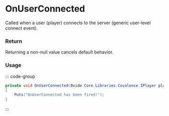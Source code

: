 # OnUserConnected
<Badge type="info" text="Player"/>[<Badge type="danger" text="Carbon Compatible"/>](https://github.com/CarbonCommunity/Carbon)[<Badge type="warning" text="Oxide Compatible"/>](https://github.com/OxideMod/Oxide.Rust)<Badge type="info" text="MetadataOnly"/>
Called when a user (player) connects to the server (generic user-level connect event).

### Return
Returning a non-null value cancels default behavior.

### Usage
::: code-group
```csharp [Example]
private void OnUserConnected(Oxide.Core.Libraries.Covalence.IPlayer player)
{
	Puts("OnUserConnected has been fired!");
}
```
:::
